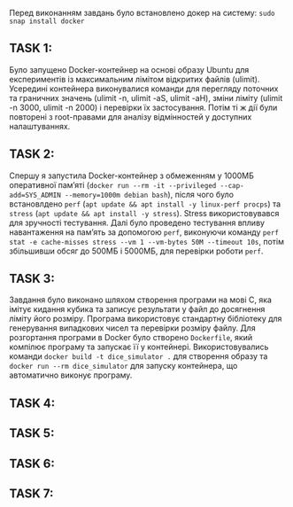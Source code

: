 Перед виконанням завдань було встановлено докер на систему: `sudo snap install docker`

## TASK 1:

Було запущено Docker-контейнер на основі образу Ubuntu для експериментів із максимальним лімітом відкритих файлів (ulimit). Усередині контейнера виконувалися команди для перегляду поточних та граничних значень (ulimit -n, ulimit -aS, ulimit -aH), зміни ліміту (ulimit -n 3000, ulimit -n 2000) і перевірки їх застосування. Потім ті ж дії були повторені з root-правами для аналізу відмінностей у доступних налаштуваннях.

## TASK 2:

Спершу я запустила Docker-контейнер з обмеженням у 1000МБ оперативної пам’яті (`docker run --rm -it --privileged --cap-add=SYS_ADMIN --memory=1000m debian bash`), після чого було встановлдено `perf` (`apt update && apt install -y linux-perf procps`) та `stress` (`apt update && apt install -y stress`). Stress використовувався для зручності тестування. Далі було проведено тестування впливу навантаження на пам’ять за допомогою `perf`, виконуючи команду `perf stat -e cache-misses stress --vm 1 --vm-bytes 50M --timeout 10s`, потім збільшивши обсяг до 500МБ і 5000МБ, для перевірки роботи `perf`.

## TASK 3:

Завдання було виконано шляхом створення програми на мові C, яка імітує кидання кубика та записує результати у файл до досягнення ліміту його розміру. Програма використовує стандартну бібліотеку для генерування випадкових чисел та перевірки розміру файлу. Для розгортання програми в Docker було створено `Dockerfile`, який компілює програму та запускає її у контейнері. Використовувались команди `docker build -t dice_simulator .` для створення образу та `docker run --rm dice_simulator` для запуску контейнера, що автоматично виконує програму.

## TASK 4:

## TASK 5:

## TASK 6:

## TASK 7:
